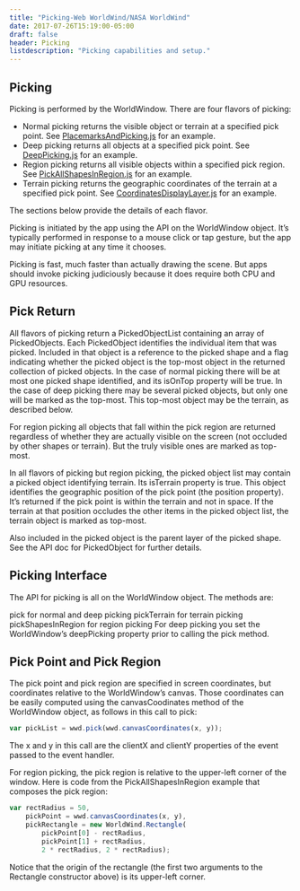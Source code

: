 ```yaml
---
title: "Picking-Web WorldWind/NASA WorldWind"
date: 2017-07-26T15:19:00-05:00
draft: false
header: Picking
listdescription: "Picking capabilities and setup."
---
```


## Picking

Picking is performed by the WorldWindow. There are four flavors of picking:

- Normal picking returns the visible object or terrain at a specified pick point. See [PlacemarksAndPicking.js](https://github.com/NASAWorldWind/WebWorldWind/blob/develop/examples/PlacemarksAndPicking.js) for an example.
- Deep picking returns all objects at a specified pick point. See [DeepPicking.js](https://github.com/NASAWorldWind/WebWorldWind/blob/develop/examples/DeepPicking.js) for an example.
- Region picking returns all visible objects within a specified pick region. See [PickAllShapesInRegion.js](https://github.com/NASAWorldWind/WebWorldWind/blob/develop/examples/PickAllShapesInRegion.js) for an example.
- Terrain picking returns the geographic coordinates of the terrain at a specified pick point. See [CoordinatesDisplayLayer.js](https://github.com/NASAWorldWind/WebWorldWind/blob/develop/src/layer/CoordinatesDisplayLayer.js) for an example.

The sections below provide the details of each flavor.

Picking is initiated by the app using the API on the WorldWindow object. It’s typically performed in response to a mouse click or tap gesture, but the app may initiate picking at any time it chooses.

Picking is fast, much faster than actually drawing the scene. But apps should invoke picking judiciously because it does require both CPU and GPU resources.

## Pick Return

All flavors of picking return a PickedObjectList containing an array of PickedObjects. Each PickedObject identifies the individual item that was picked. Included in that object is a reference to the picked shape and a flag indicating whether the picked object is the top-most object in the returned collection of picked objects. In the case of normal picking there will be at most one picked shape identified, and its isOnTop property will be true. In the case of deep picking there may be several picked objects, but only one will be marked as the top-most. This top-most object may be the terrain, as described below.

For region picking all objects that fall within the pick region are returned regardless of whether they are actually visible on the screen (not occluded by other shapes or terrain). But the truly visible ones are marked as top-most.

In all flavors of picking but region picking, the picked object list may contain a picked object identifying terrain. Its isTerrain property is true. This object identifies the geographic position of the pick point (the position property). It’s returned if the pick point is within the terrain and not in space. If the terrain at that position occludes the other items in the picked object list, the terrain object is marked as top-most.

Also included in the picked object is the parent layer of the picked shape. See the API doc for PickedObject for further details.

## Picking Interface

The API for picking is all on the WorldWindow object. The methods are:

pick for normal and deep picking
pickTerrain for terrain picking
pickShapesInRegion for region picking
For deep picking you set the WorldWindow’s deepPicking property prior to calling the pick method.

## Pick Point and Pick Region

The pick point and pick region are specified in screen coordinates, but coordinates relative to the WorldWindow’s canvas. Those coordinates can be easily computed using the canvasCoodinates method of the WorldWindow object, as follows in this call to pick:

```javascript
var pickList = wwd.pick(wwd.canvasCoordinates(x, y));
```

The x and y in this call are the clientX and clientY properties of the event passed to the event handler.

For region picking, the pick region is relative to the upper-left corner of the window. Here is code from the PickAllShapesInRegion example that composes the pick region:

```javascript
var rectRadius = 50,
    pickPoint = wwd.canvasCoordinates(x, y),
    pickRectangle = new WorldWind.Rectangle(
        pickPoint[0] - rectRadius,
        pickPoint[1] + rectRadius,
        2 * rectRadius, 2 * rectRadius);
```

Notice that the origin of the rectangle (the first two arguments to the Rectangle constructor above) is its upper-left corner.